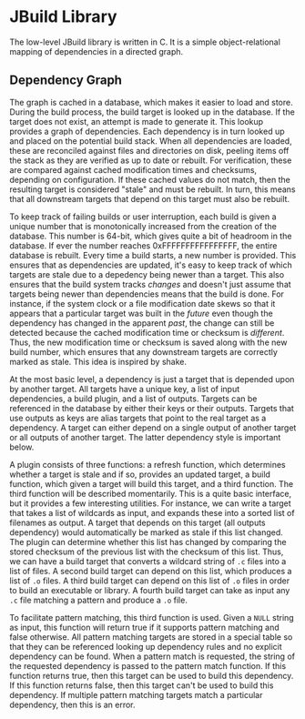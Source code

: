 JBuild Library
==============

The low-level JBuild library is written in C. It is a simple object-relational
mapping of dependencies in a directed graph.


Dependency Graph
----------------

The graph is cached in a database, which makes it easier to load and store.
During the build process, the build target is looked up in the database. If the
target does not exist, an attempt is made to generate it. This lookup provides a
graph of dependencies. Each dependency is in turn looked up and placed on the
potential build stack. When all dependencies are loaded, these are reconciled
against files and directories on disk, peeling items off the stack as they are
verified as up to date or rebuilt. For verification, these are compared against
cached modification times and checksums, depending on configuration. If these
cached values do not match, then the resulting target is considered "stale" and
must be rebuilt. In turn, this means that all downstream targets that depend on
this target must also be rebuilt.

To keep track of failing builds or user interruption, each build is given a
unique number that is monotonically increased from the creation of the database.
This number is 64-bit, which gives quite a bit of headroom in the database. If
ever the number reaches 0xFFFFFFFFFFFFFFFF, the entire database is rebuilt.
Every time a build starts, a new number is provided. This ensures that as
dependencies are updated, it's easy to keep track of which targets are stale
due to a depedency being newer than a target. This also ensures that the build
system tracks _changes_ and doesn't just assume that targets being newer than
dependencies means that the build is done. For instance, if the system clock or
a file modification date skews so that it appears that a particular target was
built in the _future_ even though the dependency has changed in the apparent
_past_, the change can still be detected because the cached modification time or
checksum is _different_. Thus, the new modification time or checksum is saved
along with the new build number, which ensures that any downstream targets are
correctly marked as stale. This idea is inspired by shake.

At the most basic level, a dependency is just a target that is depended upon by
another target. All targets have a unique key, a list of input dependencies, a
build plugin, and a list of outputs. Targets can be referenced in the database
by either their keys or their outputs. Targets that use outputs as keys are
alias targets that point to the real target as a dependency. A target can either
depend on a single output of another target or all outputs of another target.
The latter dependency style is important below.

A plugin consists of three functions: a refresh function, which determines
whether a target is stale and if so, provides an updated target, a build
function, which given a target will build this target, and a third function. The
third function will be described momentarily. This is a quite basic interface,
but it provides a few interesting utilities. For instance, we can write a target
that takes a list of wildcards as input, and expands these into a sorted list of
filenames as output. A target that depends on this target (all outputs
dependency) would automatically be marked as stale if this list changed.  The
plugin can determine whether this list has changed by comparing the stored
checksum of the previous list with the checksum of this list. Thus, we can have
a build target that converts a wildcard string of `.c` files into a list of
files. A second build target can depend on this list, which produces a list of
`.o` files. A third build target can depend on this list of `.o` files in order
to build an executable or library. A fourth build target can take as input any
`.c` file matching a pattern and produce a `.o` file.

To facilitate pattern matching, this third function is used. Given a `NULL`
string as input, this function will return true if it supports pattern matching
and false otherwise. All pattern matching targets are stored in a special table
so that they can be referenced looking up dependency rules and no explicit
dependency can be found.  When a pattern match is requested, the string of the
requested dependency is passed to the pattern match function. If this function
returns true, then this target can be used to build this dependency. If this
function returns false, then this target can't be used to build this dependency.
If multiple pattern matching targets match a particular dependency, then this is
an error.
